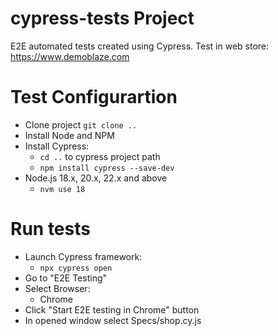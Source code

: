 # cypress-tests Project
E2E automated tests created using Cypress.
Test in web store: https://www.demoblaze.com
 
# Test Configurartion

- Clone project `git clone ..`
- Install Node and NPM
- Install Cypress: 
    - `cd ..` to cypress project path
    - `npm install cypress --save-dev`
- Node.js 18.x, 20.x, 22.x and above
    - `nvm use 18`


# Run tests

- Launch Cypress framework:
    - `npx cypress open`
- Go to "E2E Testing"
- Select Browser:
    - Chrome
- Click "Start E2E testing in Chrome" button
- In opened window select Specs/shop.cy.js
